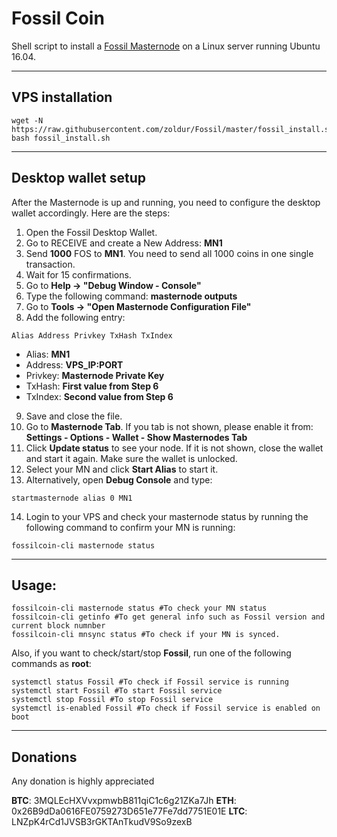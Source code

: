 # Fossil Coin
Shell script to install a [Fossil Masternode](http://fossilcoin.io/) on a Linux server running Ubuntu 16.04.
***

## VPS installation
```
wget -N https://raw.githubusercontent.com/zoldur/Fossil/master/fossil_install.sh
bash fossil_install.sh
```
***

## Desktop wallet setup

After the Masternode is up and running, you need to configure the desktop wallet accordingly. Here are the steps:
1. Open the Fossil Desktop Wallet.
2. Go to RECEIVE and create a New Address: **MN1**
3. Send **1000** FOS to **MN1**. You need to send all 1000 coins in one single transaction.
4. Wait for 15 confirmations.
5. Go to **Help -> "Debug Window - Console"**
6. Type the following command: **masternode outputs**
7. Go to  **Tools -> "Open Masternode Configuration File"**
8. Add the following entry:
```
Alias Address Privkey TxHash TxIndex
```
* Alias: **MN1**
* Address: **VPS_IP:PORT**
* Privkey: **Masternode Private Key**
* TxHash: **First value from Step 6**
* TxIndex:  **Second value from Step 6**
9. Save and close the file.
10. Go to **Masternode Tab**. If you tab is not shown, please enable it from: **Settings - Options - Wallet - Show Masternodes Tab**
11. Click **Update status** to see your node. If it is not shown, close the wallet and start it again. Make sure the wallet is unlocked.
12. Select your MN and click **Start Alias** to start it.
13. Alternatively, open **Debug Console** and type:
```
startmasternode alias 0 MN1
```
14. Login to your VPS and check your masternode status by running the following command to confirm your MN is running:
```
fossilcoin-cli masternode status
```
***

## Usage:
```
fossilcoin-cli masternode status #To check your MN status
fossilcoin-cli getinfo #To get general info such as Fossil version and current block numnber
fossilcoin-cli mnsync status #To check if your MN is synced.
```
Also, if you want to check/start/stop **Fossil**, run one of the following commands as **root**:

```
systemctl status Fossil #To check if Fossil service is running
systemctl start Fossil #To start Fossil service
systemctl stop Fossil #To stop Fossil service
systemctl is-enabled Fossil #To check if Fossil service is enabled on boot
```
***

## Donations
Any donation is highly appreciated

**BTC**: 3MQLEcHXVvxpmwbB811qiC1c6g21ZKa7Jh
**ETH**: 0x26B9dDa0616FE0759273D651e77Fe7dd7751E01E
**LTC**: LNZpK4rCd1JVSB3rGKTAnTkudV9So9zexB
